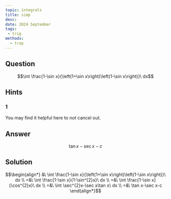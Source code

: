```yaml
---
topic: integrals
title: simp
desc: 
date: 2024 September
tags:
 - trig
methods:
  - trap
---
```



## Question
```math
\int \frac{1-\sin x}{\left(1+\sin x\right)\left(1-\sin x\right)}\ dx
```


## Hints

### 1
You may find it helpful here to *not* cancel out.


## Answer
```math
\tan x-\sec x-c
```


## Solution

```math
\begin{align*}
  &\ \int \frac{1-\sin x}{\left(1+\sin x\right)\left(1-\sin x\right)}\ dx
  \\ =&\ \int \frac{1-\sin x}{1-\sin^{2}x}\ dx
  \\ =&\ \int \frac{1-\sin x}{\cos^{2}x}\ dx
  \\ =&\ \int \sec^{2}x-\sec x\tan x\ dx
  \\ =&\ \tan x-\sec x-c
\end{align*}
```
